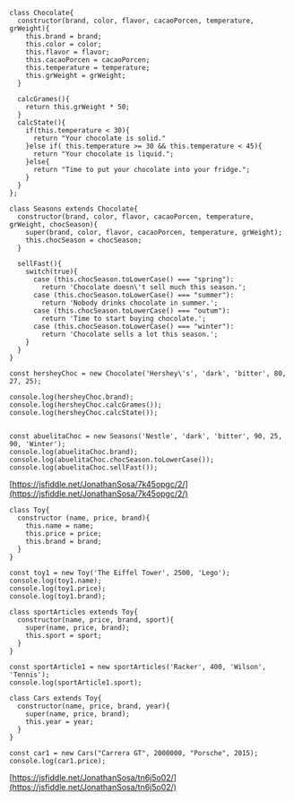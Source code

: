 ﻿    class Chocolate{
      constructor(brand, color, flavor, cacaoPorcen, temperature, grWeight){
        this.brand = brand;
        this.color = color;
        this.flavor = flavor;
        this.cacaoPorcen = cacaoPorcen;
        this.temperature = temperature;
        this.grWeight = grWeight;
      }
    
      calcGrames(){
        return this.grWeight * 50;
      }
      calcState(){
        if(this.temperature < 30){
          return "Your chocolate is solid."
        }else if( this.temperature >= 30 && this.temperature < 45){
          return "Your chocolate is liquid.";
        }else{
          return "Time to put your chocolate into your fridge.";
        }
      }  
    };
    
    class Seasons extends Chocolate{
      constructor(brand, color, flavor, cacaoPorcen, temperature, grWeight, chocSeason){
        super(brand, color, flavor, cacaoPorcen, temperature, grWeight);
        this.chocSeason = chocSeason;
      }
    
      sellFast(){
        switch(true){
          case (this.chocSeason.toLowerCase() === "spring"):
            return 'Chocolate doesn\'t sell much this season.';
          case (this.chocSeason.toLowerCase() === "summer"):
            return 'Nobody drinks chocolate in summer.';
          case (this.chocSeason.toLowerCase() === "outum"):
            return 'Time to start buying chocolate.';
          case (this.chocSeason.toLowerCase() === "winter"):
            return 'Chocolate sells a lot this season.';
        }
      }
    }
    
    const hersheyChoc = new Chocolate('Hershey\'s', 'dark', 'bitter', 80, 27, 25);
    
    console.log(hersheyChoc.brand);
    console.log(hersheyChoc.calcGrames());
    console.log(hersheyChoc.calcState());
    
    
    const abuelitaChoc = new Seasons('Nestle', 'dark', 'bitter', 90, 25, 90, 'Winter');
    console.log(abuelitaChoc.brand);
    console.log(abuelitaChoc.chocSeason.toLowerCase());
    console.log(abuelitaChoc.sellFast());

[https://jsfiddle.net/JonathanSosa/7k45opgc/2/](https://jsfiddle.net/JonathanSosa/7k45opgc/2/)


    class Toy{
      constructor (name, price, brand){
        this.name = name;
        this.price = price;
        this.brand = brand;
      }
    }
    
    const toy1 = new Toy('The Eiffel Tower', 2500, 'Lego');
    console.log(toy1.name);
    console.log(toy1.price);
    console.log(toy1.brand);
    
    class sportArticles extends Toy{
      constructor(name, price, brand, sport){
        super(name, price, brand);
        this.sport = sport;
      }
    }
    
    const sportArticle1 = new sportArticles('Racker', 400, 'Wilson', 'Tennis');
    console.log(sportArticle1.sport);
    
    class Cars extends Toy{
      constructor(name, price, brand, year){
        super(name, price, brand);
        this.year = year;
      }
    }
    
    const car1 = new Cars("Carrera GT", 2000000, "Porsche", 2015);
    console.log(car1.price);

[https://jsfiddle.net/JonathanSosa/tn6j5o02/](https://jsfiddle.net/JonathanSosa/tn6j5o02/)

